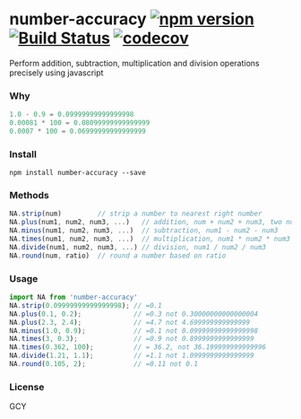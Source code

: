 # number-accuracy [![npm version](https://badge.fury.io/js/number-precision.svg)](http://badge.fury.io/js/number-precision) [![Build Status](https://travis-ci.org/nefe/number-precision.svg)](https://travis-ci.org/nefe/number-precision) [![codecov](https://codecov.io/gh/nefe/number-precision/branch/master/graph/badge.svg)](https://codecov.io/gh/nefe/number-precision)

Perform addition, subtraction, multiplication and division operations precisely using javascript

### Why

```js
1.0 - 0.9 = 0.09999999999999998
0.00081 * 100 = 0.08099999999999999
0.0007 * 100 = 0.06999999999999999
```

### Install

```
npm install number-accuracy --save
```

### Methods

```js
NA.strip(num)         // strip a number to nearest right number
NA.plus(num1, num2, num3, ...)   // addition, num + num2 + num3, two numbers is required at least.
NA.minus(num1, num2, num3, ...)  // subtraction, num1 - num2 - num3
NA.times(num1, num2, num3, ...)  // multiplication, num1 * num2 * num3
NA.divide(num1, num2, num3, ...) // division, num1 / num2 / num3
NA.round(num, ratio)  // round a number based on ratio
```

### Usage

```js
import NA from 'number-accuracy'
NA.strip(0.09999999999999998); // =0.1
NA.plus(0.1, 0.2);             // =0.3 not 0.30000000000000004
NA.plus(2.3, 2.4);             // =4.7 not 4.699999999999999
NA.minus(1.0, 0.9);            // =0.1 not 0.09999999999999998
NA.times(3, 0.3);              // =0.9 not 0.8999999999999999
NA.times(0.362, 100);          // = 36.2, not 36.199999999999996
NA.divide(1.21, 1.1);          // =1.1 not 1.0999999999999999
NA.round(0.105, 2);            // =0.11 not 0.1
```

### License
GCY
